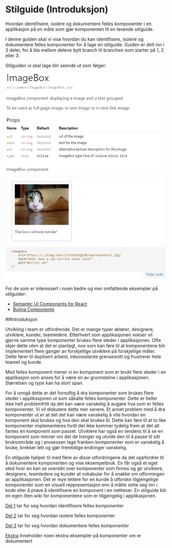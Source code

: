# Stilguide (Introduksjon)
Hvordan identifisere, isolere og dokumentere felles komponenter i en applikasjon på en måte som gjør komponenten til en
levende stilguide.

I denne guiden skal vi vise hvordan du kan identifisere, isolere og dokumentere felles komponenter for å lage en
stilguide. Guiden er delt inn i 3 deler, for å bla mellom delene bytt branch til branchen som starter på 1, 2 eller 3.

Stilguiden vi skal lage blir seende ut som følger:

![ImageBox components][style-guide-w-examples]


For de som er interessert i noen bedre og mer omfattende eksempler på stilguider:

* [Semantic UI Components for React](http://hallister.github.io/semantic-react/)
* [Bulma Components](http://bokuweb.github.io/re-bulma/)

##Introduksjon

Utvikling i team er utfordrende. Det er mange typer aktører, designere, utviklere, kunder, teamledere. Etterhvert som
applikasjonen vokser vil gjerne samme type komponenter brukes flere steder i applikasjonen. Ofte skjer dette uten at
det er planlagt, noe som kan føre til at komponentene blir implementert flere ganger av forskjellige utviklere på
forskjellige måter. Dette fører til duplisert arbeid, inkonsistente grensesnitt og frustrerer hele teamet og kunde.


Med felles komponent mener vi en komponent som er brukt flere steder i en applikasjon som anses for å være en av
grunnsteine i applikasjonen. Størrelsen og type kan ha stort span.

For å unngå dette er det fornuftig å dra komponenter som brukes flere steder i applikasjonen ut som såkalte felles
komponenter. Dette er heller ikke helt problemfritt da det kan være vanskelig å avgjøre hva som er felles komponenter.
Vi vil diskutere dette mer senere. Et annet problem med å dra komponenter ut er at det det kan være vanskelig å vite
hvordan en komponent skal brukes og hva den skal brukes til. Dette kan føre til at to like komponenter implementeres
fordi det ikke kommer tydelig frem at det alt fantes en komponent som passet. Utviklere har også en tendens til å se en
komponent som minner om det de trenger og utvide den til å passe til sitt bruksområde og i prosessen lage
franken-komponenter som er vanskelig å bruke, brekker lett og gjør fremtidige endringer vanskelig.

En stilguide hjelper til med flere av disse utfordringene da det oppfordrer til å dokumentere komponenten og vise
eksempelbruk. En får også et eget sted hvor en kan se oversikt over komponenter som finnes og gir utviklere, designere,
teamledere og kunder at vokabular for å snakke om utformingen av applikasjonen. Det er mye lettere for en kunde å
utforske tilgjengelige komponenter som en visuell reppresentasjon enn å måtte sette seg inn i kode eller å prøve å
identifisere en komponent i en nettleser. En stilguide blir en egen liten wiki for komponentene som er tilgjengelig i
applikasjonen.

[Del 1][1] tar for seg hvordan identifisere felles komponenter

[Del 2][2] tar for seg hvordan isolere felles komponenter

[Del 3][3] tar for seg hvordan dokumentere felles komponenter

[Ekstra][4] Inneholder noen ekstra eksempler på komponenter om er dokumentert

[style-guide-w-examples]: ./img/style-guide-w-examples.png

[1]: https://github.com/DagF/it2810-tutorial/blob/1-identify/README.md
[2]: https://github.com/DagF/it2810-tutorial/blob/2-extract/README.md
[3]: https://github.com/DagF/it2810-tutorial/blob/3-document/README.md
[4]: https://github.com/DagF/it2810-tutorial/blob/4-examples/README.md
